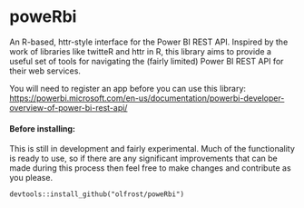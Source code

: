 # poweRbi
An R-based, httr-style interface for the Power BI REST API. Inspired by the work of libraries like twitteR and httr in R, 
this library aims to provide a useful set of tools for navigating the (fairly limited) Power BI REST API for their web services.

You will need to register an app before you can use this library: https://powerbi.microsoft.com/en-us/documentation/powerbi-developer-overview-of-power-bi-rest-api/

#### Before installing:
This is still in development and fairly experimental. Much of the functionality is ready to use, so if there are any significant improvements
that can be made during this process then feel free to make changes and contribute as you please.

    devtools::install_github("olfrost/poweRbi")
